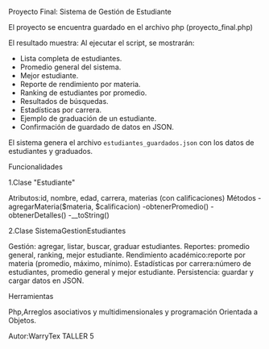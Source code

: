 Proyecto Final: Sistema de Gestión de Estudiante

El proyecto se encuentra guardado en el archivo php (proyecto_final.php) 

El resultado muestra: 
   Al ejecutar el script, se mostrarán:

   * Lista completa de estudiantes.
   * Promedio general del sistema.
   * Mejor estudiante.
   * Reporte de rendimiento por materia.
   * Ranking de estudiantes por promedio.
   * Resultados de búsquedas.
   * Estadísticas por carrera.
   * Ejemplo de graduación de un estudiante.
   * Confirmación de guardado de datos en JSON.

El sistema genera el archivo `estudiantes_guardados.json` con los datos de estudiantes y graduados.

Funcionalidades

1.Clase "Estudiante"

Atributos:id, nombre, edad, carrera, materias (con calificaciones)
Métodos
-agregarMateria($materia, $calificacion)
-obtenerPromedio()
-obtenerDetalles()
-__toString()

2.Clase SistemaGestionEstudiantes

Gestión: agregar, listar, buscar, graduar estudiantes.
Reportes: promedio general, ranking, mejor estudiante.
Rendimiento académico:reporte por materia (promedio, máximo, mínimo).
Estadísticas por carrera:número de estudiantes, promedio general y mejor estudiante.
Persistencia: guardar y cargar datos en JSON.

Herramientas

Php,Arreglos asociativos y multidimensionales y programación Orientada a Objetos.

Autor:WarryTex
TALLER 5

